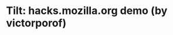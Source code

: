 <!--
id: 7943235857
link: http://tumblr.atmos.org/post/7943235857/tilt-hacks-mozilla-org-demo-by-victorporof
slug: tilt-hacks-mozilla-org-demo-by-victorporof
date: Fri Jul 22 2011 14:58:09 GMT-0700 (PDT)
publish: 2011-07-022
tags: 
title: Tilt: hacks.mozilla.org demo (by victorporof)
-->


Tilt: hacks.mozilla.org demo (by victorporof)
=============================================



